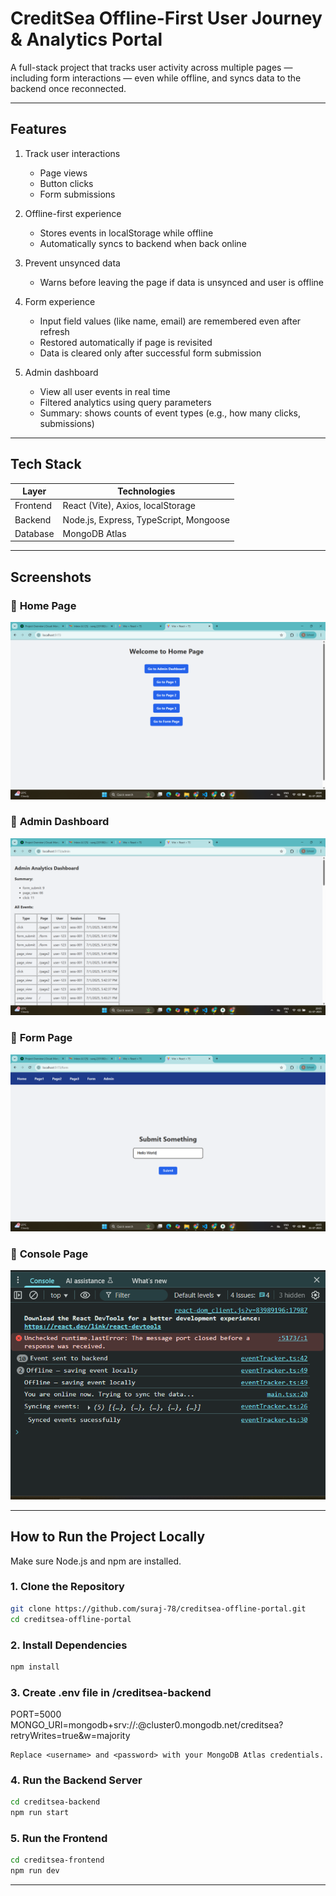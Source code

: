 # CreditSea Offline-First User Journey & Analytics Portal

A full-stack project that tracks user activity across multiple pages — including form interactions — even while offline, and syncs data to the backend once reconnected.

---

## Features

1. Track user interactions  
   - Page views  
   - Button clicks  
   - Form submissions  

2. Offline-first experience  
   - Stores events in localStorage while offline  
   - Automatically syncs to backend when back online  

3. Prevent unsynced data  
   - Warns before leaving the page if data is unsynced and user is offline  

4. Form experience  
   - Input field values (like name, email) are remembered even after refresh  
   - Restored automatically if page is revisited  
   - Data is cleared only after successful form submission  

5. Admin dashboard  
   - View all user events in real time  
   - Filtered analytics using query parameters  
   - Summary: shows counts of event types (e.g., how many clicks, submissions)

---

## Tech Stack

| Layer     | Technologies                          |
|-----------|----------------------------------------|
| Frontend  | React (Vite), Axios, localStorage      |
| Backend   | Node.js, Express, TypeScript, Mongoose |
| Database  | MongoDB Atlas                          |

---

## Screenshots

### 🧳 **Home Page**
![Home Page](https://github.com/suraj-78/creditsea-offline-portal/blob/main/Screenshot%20(23).png)

### 🧳 **Admin Dashboard**
![Admin Dashboard](https://github.com/suraj-78/creditsea-offline-portal/blob/main/Screenshot%20(25).png)

### 🧳 **Form Page**
![Form Page](https://github.com/suraj-78/creditsea-offline-portal/blob/main/Screenshot%20(24).png)

### 🧳 **Console Page**
![Console Page](https://github.com/suraj-78/creditsea-offline-portal/blob/main/Screenshot%202025-07-01%20200822.png)

---


## How to Run the Project Locally

Make sure Node.js and npm are installed.

### 1. Clone the Repository

```bash
git clone https://github.com/suraj-78/creditsea-offline-portal.git
cd creditsea-offline-portal

```
### 2. Install Dependencies

```bash
npm install

```
### 3. Create .env file in /creditsea-backend
PORT=5000
MONGO_URI=mongodb+srv://<username>:<password>@cluster0.mongodb.net/creditsea?retryWrites=true&w=majority

    Replace <username> and <password> with your MongoDB Atlas credentials.

### 4. Run the Backend Server
```bash
cd creditsea-backend
npm run start
```

### 5. Run the Frontend
```bash
cd creditsea-frontend
npm run dev

```

---


